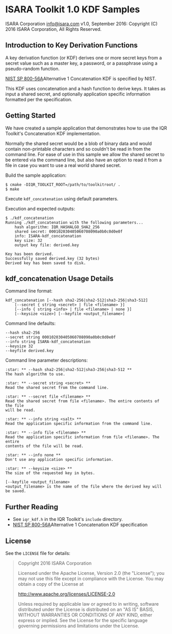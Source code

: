 # ISARA Toolkit 1.0 KDF Samples
ISARA Corporation <info@isara.com>
v1.0, September 2016: Copyright (C) 2016 ISARA Corporation, All Rights Reserved.

## Introduction to Key Derivation Functions

A key derivation function (or KDF) derives one or more secret keys from a
secret value such as a master key, a password, or a passphrase using a
pseudo-random function.

[NIST SP 800-56A](http://dx.doi.org/10.6028/NIST.SP.800-56Ar2)Alternative 1
Concatenation KDF is specified by NIST.

This KDF uses concatenation and a hash function to derive keys. It takes as
input a shared secret, and optionally application specific information
formatted per the specification.

## Getting Started

We have created a sample application that demonstrates how to use the IQR
Toolkit's Concatenation KDF implementation.

Normally the shared secret would be a blob of binary data and would contain
non-printable characters and so couldn't be read in from the command line.
For ease of use in this sample we allow the shared secret to be entered via
the command line, but also have an option to read it from a file in case you
want to use a real world shared secret.

Build the sample application:

```
$ cmake -DIQR_TOOLKIT_ROOT=/path/to/toolkitroot/ .
$ make
```

Execute `kdf_concatenation` using default parameters.

Execution and expected outputs:

```
$ ./kdf_concatenation
Running ./kdf_concatenation with the following parameters...
    hash algorithm: IQR_HASHALGO_SHA2_256
    shared secret: 000102030405060708090a0b0c0d0e0f
    info: ISARA-kdf_concatenation
    key size: 32
    output key file: derived.key

Key has been derived.
Successfully saved derived.key (32 bytes)
Derived key has been saved to disk.
```

## kdf_concatenation Usage Details

Command line format:

```
kdf_concatenation [--hash sha2-256|sha2-512|sha3-256|sha3-512]
    [--secret { string <secret> | file <filename> }]
    [--info { string <info> | file <filename> | none }]
    [--keysize <size>] [--keyfile <output_filename>]
```

Command line defaults:

```
--hash sha2-256
--secret string 000102030405060708090a0b0c0d0e0f
--info string ISARA-kdf_concatenation
--keysize 32
--keyfile derived.key
```

Command line parameter descriptions:

```
:star: ** --hash sha2-256|sha2-512|sha3-256|sha3-512 **
The hash algorithm to use.

:star: ** --secret string <secret> **
Read the shared secret from the command line.

:star: ** --secret file <filename> **
Read the shared secret from file <filename>. The entire contents of the file
will be read.

:star: ** --info string <salt> **
Read the application specific information from the command line.

:star: ** --info file <filename> **
Read the application specific information from file <filename>. The entire
contents of the file will be read.

:star: ** --info none **
Don't use any application specific information.

:star: ** --keysize <size> **
The size of the requested key in bytes.

[--keyfile <output_filename>
<output_filename> is the name of the file where the derived key will be saved.
```

## Further Reading

* See `iqr_kdf.h` in the IQR Toolkit's `include` directory.
* [NIST SP 800-56A](http://dx.doi.org/10.6028/NIST.SP.800-56Ar2)Alternative 1
  Concatenation KDF specification

## License

See the `LICENSE` file for details:

> Copyright 2016 ISARA Corporation
> 
> Licensed under the Apache License, Version 2.0 (the "License");
> you may not use this file except in compliance with the License.
> You may obtain a copy of the License at
> 
> http://www.apache.org/licenses/LICENSE-2.0
> 
> Unless required by applicable law or agreed to in writing, software
> distributed under the License is distributed on an "AS IS" BASIS,
> WITHOUT WARRANTIES OR CONDITIONS OF ANY KIND, either express or implied.
> See the License for the specific language governing permissions and
> limitations under the License.
